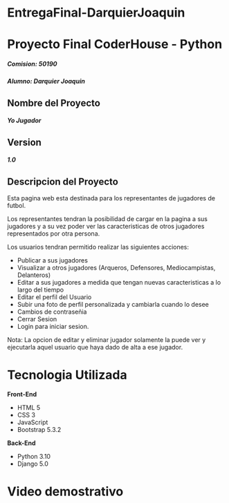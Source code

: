 # EntregaFinal-DarquierJoaquin
# Proyecto Final CoderHouse - Python
##### Comision: 50190
##### Alumno: Darquier Joaquin

## Nombre del Proyecto
##### Yo Jugador
## Version
##### 1.0
## Descripcion del Proyecto
Esta pagina web esta destinada para los representantes de jugadores de futbol.

Los representantes tendran la posibilidad de cargar en la pagina a sus jugadores y a su vez poder ver las caracteristicas de otros jugadores representados por otra persona.

Los usuarios tendran permitido realizar las siguientes acciones:
- Publicar a sus jugadores 
- Visualizar a otros jugadores (Arqueros, Defensores, Mediocampistas, Delanteros)
- Editar a sus jugadores a medida que tengan nuevas caracteristicas a lo largo del tiempo
- Editar el perfil del Usuario
- Subir una foto de perfil personalizada y cambiarla cuando lo desee
- Cambios de contraseñia
- Cerrar Sesion
- Login para iniciar sesion.

Nota: La opcion de editar y eliminar jugador solamente la puede ver y ejecutarla aquel usuario que haya dado de alta a ese jugador.

# Tecnologia Utilizada
**Front-End**
- HTML 5
- CSS 3
- JavaScript
- Bootstrap 5.3.2

**Back-End**
- Python 3.10
- Django 5.0

# Video demostrativo